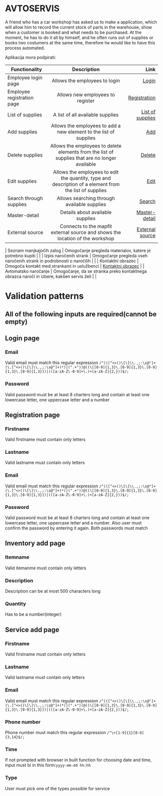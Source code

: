 # AVTOSERVIS #

A friend who has a car workshop has asked us to make a application,
which will allow him to record the current stock of parts in the warehouse, 
show when a customer is booked and what needs to be purchased. 
At the moment, he has to do it all by himself, 
and he often runs out of supplies or books two costumers at the same time, 
therefore he would like to have this process automated.

Aplikacija mora podpirati:

| Functionality        | Description          | Link  |
| --------------------- |:-------------:| ---------:|
| Employee login page     | Allows the employees to login | [Login](https://bitbucket.org/bc7608/sp-v1/src/master/docs/login.html) |
| Employee registration  page   | Allows new employees to register | [Registration](https://bitbucket.org/bc7608/sp-v1/src/master/docs/register.html)   |
| List of supplies   | A list of all available supplies | [List of supplies](https://bitbucket.org/bc7608/sp-v1/src/master/docs/inventory.html)    |
| Add supplies   | Allows the employees to add a new element to the list of supplies   | [ Add](https://bitbucket.org/bc7608/sp-v1/src/master/docs/edit.html)   |
| Delete supplies   | Allows the employees to delete elements from the list of supplies that are no longer available   | [Delete](https://bitbucket.org/bc7608/sp-v1/src/master/docs/edit.html)   |
| Edit supplies   | Allows the employees to edit the quantity, type and description of a element from the list of supplies   | [ Edit](https://bitbucket.org/bc7608/sp-v1/src/master/docs/edit.html)   |
| Search through supplies   | Allows searching through available supplies   | [Search](https://bitbucket.org/bc7608/sp-v1/src/master/docs/edit.html)   |
| Master-detail   | Details about available supplies | [Master-detail](https://bitbucket.org/bc7608/sp-v1/src/master/docs/inventory.html)    |
| External source   | Connects to the mapfit external source and shows the location of the workshop      | [ External source](https://bitbucket.org/bc7608/sp-v1/src/master/docs/contact.html)     |

| Seznam manjkajočih zalog | Omogočanje pregleda materialov, katere je potrebno kupiti     |    |
| Izpis naročenih strank   | Omogočanje pregleda vseh naročenih strank in podrobnosti o naročilih   |   |
| Kontaktni obrazec   | Omogoča kontakt med strankami in uslužbenci   | [Kontaktni obrazec](https://bitbucket.org/bc7608/sp-v1/src/master/docs/contact.html)  |
| Avtomatsko naročanje   | Omogočanje, da se stranka preko kontaktnega obrazca naroči in izbere, kakšen servis želi   |   |

# Validation patterns #

## All of the following inputs are required(cannot be empty) ##

## Login page ##
### Email ###
Valid email must match this regular expression `/^(([^<>()\[\]\\.,;:\s@"]+(\.[^<>()\[\]\\.,;:\s@"]+)*)|(".+"))@((\[[0-9]{1,3}\.[0-9]{1,3}\.[0-9]{1,3}\.[0-9]{1,3}])|(([a-zA-Z\-0-9]+\.)+[a-zA-Z]{2,}))$/;`
### Password ###
Valid password must be at least 8 charters long and contain at least one lowercase letter, one uppercase letter and a number

## Registration page ##
### Firstname ###
Valid firstname must contain only letters
### Lastname ###
Valid lastname must contain only letters
### Email ###
Valid email must match this regular expression `/^(([^<>()\[\]\\.,;:\s@"]+(\.[^<>()\[\]\\.,;:\s@"]+)*)|(".+"))@((\[[0-9]{1,3}\.[0-9]{1,3}\.[0-9]{1,3}\.[0-9]{1,3}])|(([a-zA-Z\-0-9]+\.)+[a-zA-Z]{2,}))$/;`
### Password ###
Valid password must be at least 8 charters long and contain at least one lowercase letter, one uppercase letter and a number. Also user must confirm the password by entering it again. Both passwords must match

## Inventory add page ##
### Itemname ###
Valid itemanme must contain only letters
### Description ###
Description can be at most 500 characters long
### Quantity ###
Has to be a number(integer)

## Service add page ##
### Firstname ###
Valid firstname must contain only letters
### Lastname ###
Valid lastname must contain only letters
### Email ###
Valid email must match this regular expression `/^(([^<>()\[\]\\.,;:\s@"]+(\.[^<>()\[\]\\.,;:\s@"]+)*)|(".+"))@((\[[0-9]{1,3}\.[0-9]{1,3}\.[0-9]{1,3}\.[0-9]{1,3}])|(([a-zA-Z\-0-9]+\.)+[a-zA-Z]{2,}))$/;`
### Phone number ###
Phone number must match this regular expression `/^\+[1-9]{1}[0-9]{3,14}$/;`
### Time ###
If not prompted with browser in built function for choosing date and time, input must bi in this form:`yyyy-mm-dd hh:hh `
### Type ###
User must pick one of the types possible for service





